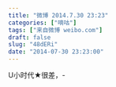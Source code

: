 ```yaml
---
title: "微博 2014.7.30 23:23"
categories: ["嘀咕"]
tags: ["来自微博 weibo.com"]
draft: false
slug: "48dERi"
date: "2014-07-30 23:23:00"
---
```


<p>U小时代★很差，- ​​​​</p>
